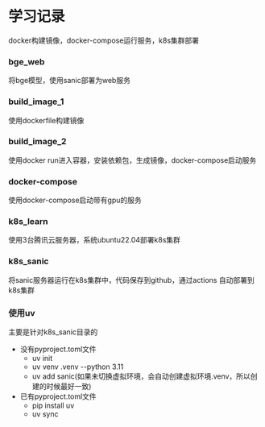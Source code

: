 # 学习记录

docker构建镜像，docker-compose运行服务，k8s集群部署

### bge_web

将bge模型，使用sanic部署为web服务

### build_image_1

使用dockerfile构建镜像

### build_image_2

使用docker run进入容器，安装依赖包，生成镜像，docker-compose启动服务

### docker-compose

使用docker-compose启动带有gpu的服务

### k8s_learn

使用3台腾讯云服务器，系统ubuntu22.04部署k8s集群

### k8s_sanic

将sanic服务器运行在k8s集群中，代码保存到github，通过actions 自动部署到k8s集群

### 使用uv

主要是针对k8s_sanic目录的

- 没有pyproject.toml文件
    - uv init
    - uv venv .venv --python 3.11
    - uv add sanic(如果未切换虚拟环境，会自动创建虚拟环境.venv，所以创建的时候最好一致)
- 已有pyproject.toml文件
    - pip install uv
    - uv sync
